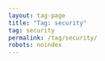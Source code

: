 ```yaml
---
layout: tag-page
title: "Tag: security"
tag: security
permalink: /tag/security/
robots: noindex
---
```

